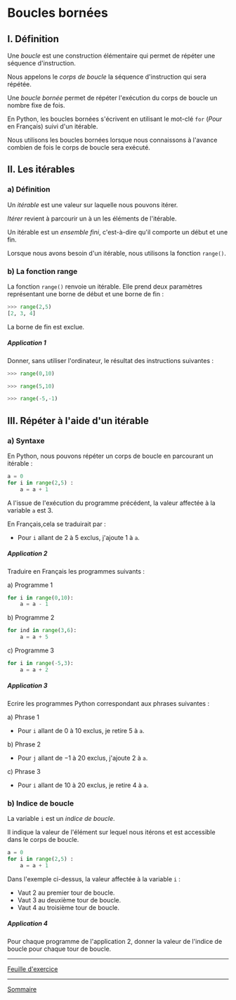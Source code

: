 # Boucles bornées

## I. Définition

Une *boucle* est une construction élémentaire qui permet de répéter une séquence d'instruction.

Nous appelons le *corps de boucle* la séquence d'instruction qui sera répétée.

Une *boucle bornée* permet de répéter l'exécution du corps de boucle un nombre fixe de fois.

En Python, les boucles bornées s'écrivent en utilisant le mot-clé `for` (*Pour* en Français) suivi d'un itérable.

Nous utilisons les boucles bornées lorsque nous connaissons à l'avance combien de fois le corps de boucle sera exécuté.

## II. Les itérables

### a) Définition

Un *itérable* est une valeur sur laquelle nous pouvons itérer.

*Itérer* revient à parcourir un à un les éléments de l'itérable.

Un itérable est un *ensemble fini*, c'est-à-dire qu'il comporte un début et une fin.

Lorsque nous avons besoin d'un itérable, nous utilisons la fonction `range()`.

### b) La fonction range

La fonction `range()` renvoie un itérable. Elle prend deux paramètres représentant une borne de début et une borne de fin :

```python
>>> range(2,5)
[2, 3, 4]
```

La borne de fin est exclue.

##### Application 1

Donner, sans utiliser l'ordinateur, le résultat des instructions suivantes :

```python
>>> range(0,10)
```

```python
>>> range(5,10)
```

```python
>>> range(-5,-1)
```

## III. Répéter à l'aide d'un itérable

### a) Syntaxe

En Python, nous pouvons répéter un corps de boucle en parcourant un itérable :

```python
a = 0
for i in range(2,5) :
    a = a + 1
```

A l'issue de l'exécution du programme précédent, la valeur affectée à la variable `a` est $3$.

En Français,cela se traduirait par :

- Pour `i` allant de $2$ à $5$ exclus, j'ajoute $1$ à `a`.

##### Application 2

Traduire en Français les programmes suivants :

a) Programme 1

```python
for i in range(0,10):
    a = a - 1
```

b) Programme 2

```python
for ind in range(3,6):
    a = a + 5
```

c) Programme 3

```python
for i in range(-5,3):
    a = a + 2
```

##### Application 3

Ecrire les programmes Python correspondant aux phrases suivantes :

a) Phrase 1

- Pour `i` allant de $0$ à $10$ exclus, je retire $5$ à `a`.

b) Phrase 2

- Pour `j` allant de $-1$ à $20$ exclus, j'ajoute $2$ à `a`.

c) Phrase 3

- Pour `i` allant de $10$ à $20$ exclus, je retire $4$ à `a`.

### b) Indice de boucle

La variable `i` est un *indice de boucle*. 

Il indique la valeur de l'élément sur lequel nous itérons et est accessible dans le corps de boucle.

```python
a = 0
for i in range(2,5) :
    a = a + 1
```

Dans l'exemple ci-dessus, la valeur affectée à la variable `i` :

- Vaut $2$ au premier tour de boucle.
- Vaut $3$ au deuxième tour de boucle.
- Vaut $4$ au troisième tour de boucle.

##### Application 4

Pour chaque programme de l'application 2, donner la valeur de l'indice de boucle pour chaque tour de boucle.
________

[Feuille d'exercice](./Exercices/Exercices_boucles_bornees.md)

________

[Sommaire](./../README.md)
